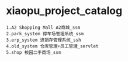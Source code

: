 # xiaopu_project_catalog
    1.A2 Shopping Mall A2商城_ssm
    2.park_system 停车场管理系统_ssm
    3.erp_system 进销存管理系统_ssh
    4.old_system 仓库管理+员工管理_servlet
    5.shop 校园二手商场_ssm
